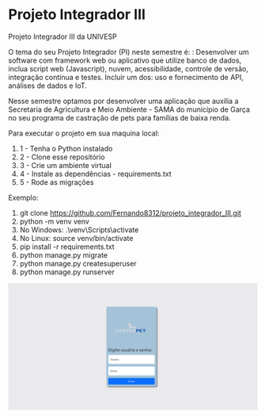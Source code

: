 # Projeto Integrador III
Projeto Integrador III da UNIVESP

O tema do seu Projeto Integrador (PI) neste semestre é: : Desenvolver um software com framework web ou aplicativo que utilize banco
de dados, inclua script web (Javascript), nuvem, acessibilidade, controle de versão, integração contínua e testes. Incluir um dos: uso e fornecimento de API, análises de dados e IoT.

Nesse semestre optamos por desenvolver uma aplicação que auxilia a Secretaria de Agricultura e Meio Ambiente  - SAMA do município de Garça no seu programa de castração de pets para famílias de baixa renda. 

Para executar o projeto em sua maquina local:
1. 1 - Tenha o Python instalado
2. 2 - Clone esse repositório
3. 3 - Crie um ambiente virtual 
4. 4 - Instale as dependências - requirements.txt
5. 5 - Rode as migrações

Exemplo:
1. git clone https://github.com/Fernando8312/projeto_integrador_III.git
2. python -m venv venv
3. No Windows: .\venv\Scripts\activate 
4. No Linux: source venv/bin/activate
5. pip install -r requirements.txt
6. python manage.py migrate
7. python manage.py createsuperuser
8. python manage.py runserver

![CastraPet](https://github.com/Fernando8312/projeto_integrador_III/blob/main/Telas/Castrapet_telas.gif)